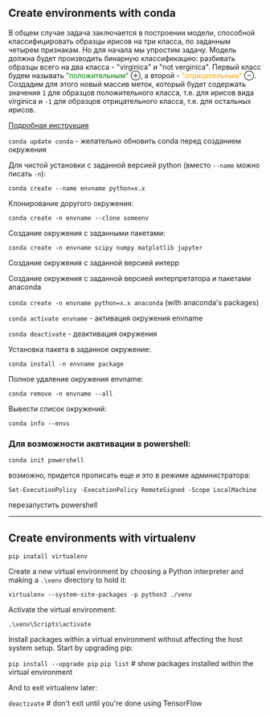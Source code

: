 ## Сreate environments with **conda**

В общем случае задача заключается в построении модели, способной классифицировать образцы ирисов на три класса, по заданным четырем признакам. Но для начала мы упростим задачу. Модель должна будет производить бинарную классификацию: разбивать образцы всего на два класса - "virginica" и "not verginica". Первый класс будем называть <span style="color: green"> "положительным"</span> $\oplus$, а второй - <span style="color: orange">"отрицательным" </span> $\ominus$. Создадим для этого новый массив меток, который будет содержать значения `1` для образцов положительного класса, т.е. для ирисов вида virginica и `-1` для образцов отрицательного класса, т.е. для остальных ирисов.

[Подробная инструкция](https://conda.io/projects/conda/en/latest/user-guide/tasks/manage-environments.html#activating-an-environment)

`conda update conda` - желательно обновить conda перед созданием окружения

Для чистой установки c заданной версией python (вместо `--name` можно писать `-n`):

`conda create --name envname python=x.x`

Клонирование доругого окружения:

`conda create -n envname --clone someenv`

Создание окружения с заданными пакетами:

`conda create -n envname scipy numpy matplotlib jupyter`

Создание окружения с заданной версией интерр

Создание окружения с заданной версией интерпретатора и пакетами anaconda

`conda create -n envname python=x.x anaconda`
(with anaconda's packages)

`conda activate envname` - активация окружения envname

`conda deactivate` - деактивация окружения

Установка пакета в заданное окружение:

`conda install -n envname package`

Полное удаление окружения envname:

`conda remove -n envname --all`

Вывести список окружений:

`conda info --envs`


### Для возможности аквтивации в powershell:

`conda init powershell`

возможно, придется прописать еще и это в режиме администратора:

`Set-ExecutionPolicy -ExecutionPolicy RemoteSigned -Scope LocalMachine`

перезапустить powershell

---

## Сreate environments with **virtualenv**

`pip inatall virtualenv`

Create a new virtual environment by choosing a Python interpreter and making a `.\venv` directory to hold it:

`virtualenv --system-site-packages -p python3 ./venv`

Activate the virtual environment:

`.\venv\Scripts\activate`

Install packages within a virtual environment without affecting the host system setup. Start by upgrading pip:

`pip install --upgrade pip`
`pip list`  # show packages installed within the virtual environment

And to exit virtualenv later:

`deactivate`  # don't exit until you're done using TensorFlow
